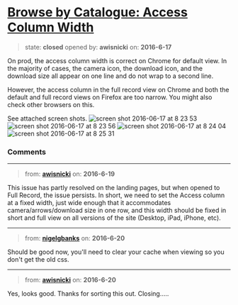 # [Browse by Catalogue: Access Column Width](https://github.com/livingstoneonline/livingstoneonline/issues/62)

> state: **closed** opened by: **awisnicki** on: **2016-6-17**

On prod, the access column width is correct on Chrome for default view. In the majority of cases, the camera icon, the download icon, and the download size all appear on one line and do not wrap to a second line.

However, the access column in the full record view on Chrome and both the default and full record views on Firefox are too narrow. You might also check other browsers on this.

See attached screen shots. 
![screen shot 2016-06-17 at 8 23 53](https://cloud.githubusercontent.com/assets/12518623/16151959/187e9d9a-3465-11e6-8989-c04a81e7ef7c.png)
![screen shot 2016-06-17 at 8 23 56](https://cloud.githubusercontent.com/assets/12518623/16151957/18796fc8-3465-11e6-9245-577388fa3f86.png)
![screen shot 2016-06-17 at 8 24 04](https://cloud.githubusercontent.com/assets/12518623/16151958/187e034e-3465-11e6-8185-2ce4bfa8826c.png)
![screen shot 2016-06-17 at 8 25 31](https://cloud.githubusercontent.com/assets/12518623/16151960/18800522-3465-11e6-94ba-71c17b8a2809.png)


### Comments

---
> from: [**awisnicki**](https://github.com/livingstoneonline/livingstoneonline/issues/62#issuecomment-227037805) on: **2016-6-19**

This issue has partly resolved on the landing pages, but when opened to Full Record, the issue persists. In short, we need to set the Access column at a fixed width, just wide enough that it accommodates  camera/arrows/download size in one row, and this width should be fixed in short and full view on all versions of the site (Desktop, iPad, iPhone, etc).

---
> from: [**nigelgbanks**](https://github.com/livingstoneonline/livingstoneonline/issues/62#issuecomment-227241826) on: **2016-6-20**

Should be good now, you&#x27;ll need to clear your cache when viewing so you don&#x27;t get the old css.

---
> from: [**awisnicki**](https://github.com/livingstoneonline/livingstoneonline/issues/62#issuecomment-227250441) on: **2016-6-20**

Yes, looks good. Thanks for sorting this out. Closing.....


